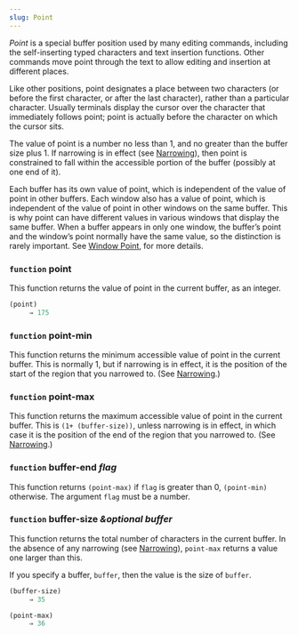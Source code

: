 ```yaml
---
slug: Point
---
```


*Point* is a special buffer position used by many editing commands, including the self-inserting typed characters and text insertion functions. Other commands move point through the text to allow editing and insertion at different places.

Like other positions, point designates a place between two characters (or before the first character, or after the last character), rather than a particular character. Usually terminals display the cursor over the character that immediately follows point; point is actually before the character on which the cursor sits.

The value of point is a number no less than 1, and no greater than the buffer size plus 1. If narrowing is in effect (see [Narrowing](/docs/elisp/Narrowing)), then point is constrained to fall within the accessible portion of the buffer (possibly at one end of it).

Each buffer has its own value of point, which is independent of the value of point in other buffers. Each window also has a value of point, which is independent of the value of point in other windows on the same buffer. This is why point can have different values in various windows that display the same buffer. When a buffer appears in only one window, the buffer’s point and the window’s point normally have the same value, so the distinction is rarely important. See [Window Point](/docs/elisp/Window-Point), for more details.

### <span className="tag function">`function`</span> **point**

This function returns the value of point in the current buffer, as an integer.

```lisp
(point)
     ⇒ 175
```

### <span className="tag function">`function`</span> **point-min**

This function returns the minimum accessible value of point in the current buffer. This is normally 1, but if narrowing is in effect, it is the position of the start of the region that you narrowed to. (See [Narrowing](/docs/elisp/Narrowing).)

### <span className="tag function">`function`</span> **point-max**

This function returns the maximum accessible value of point in the current buffer. This is `(1+ (buffer-size))`, unless narrowing is in effect, in which case it is the position of the end of the region that you narrowed to. (See [Narrowing](/docs/elisp/Narrowing).)

### <span className="tag function">`function`</span> **buffer-end** *flag*

This function returns `(point-max)` if `flag` is greater than 0, `(point-min)` otherwise. The argument `flag` must be a number.

### <span className="tag function">`function`</span> **buffer-size** *\&optional buffer*

This function returns the total number of characters in the current buffer. In the absence of any narrowing (see [Narrowing](/docs/elisp/Narrowing)), `point-max` returns a value one larger than this.

If you specify a buffer, `buffer`, then the value is the size of `buffer`.

```lisp
(buffer-size)
     ⇒ 35
```

```lisp
(point-max)
     ⇒ 36
```
